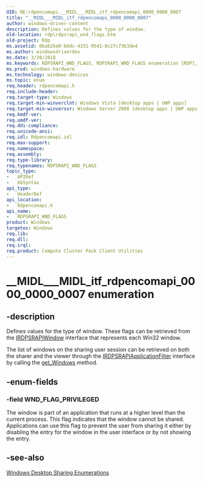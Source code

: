 ```yaml
---
UID: NE:rdpencomapi.__MIDL___MIDL_itf_rdpencomapi_0000_0000_0007
title: "__MIDL___MIDL_itf_rdpencomapi_0000_0000_0007"
author: windows-driver-content
description: Defines values for the type of window.
old-location: rdp\rdpsrapi_wnd_flags.htm
old-project: Rdp
ms.assetid: 0ba626e0-b6dc-4331-9541-0c27c73b3de4
ms.author: windowsdriverdev
ms.date: 3/28/2018
ms.keywords: RDPSRAPI_WND_FLAGS, RDPSRAPI_WND_FLAGS enumeration [RDP], WND_FLAG_PRIVILEGED, __MIDL___MIDL_itf_rdpencomapi_0000_0000_0007, rdp.rdpsrapi_wnd_flags, rdpencomapi/RDPSRAPI_WND_FLAGS, rdpencomapi/WND_FLAG_PRIVILEGED
ms.prod: windows-hardware
ms.technology: windows-devices
ms.topic: enum
req.header: rdpencomapi.h
req.include-header: 
req.target-type: Windows
req.target-min-winverclnt: Windows Vista [desktop apps | UWP apps]
req.target-min-winversvr: Windows Server 2008 [desktop apps | UWP apps]
req.kmdf-ver: 
req.umdf-ver: 
req.ddi-compliance: 
req.unicode-ansi: 
req.idl: Rdpencomapi.idl
req.max-support: 
req.namespace: 
req.assembly: 
req.type-library: 
req.typenames: RDPSRAPI_WND_FLAGS
topic_type:
-	APIRef
-	kbSyntax
api_type:
-	HeaderDef
api_location:
-	Rdpencomapi.h
api_name:
-	RDPSRAPI_WND_FLAGS
product: Windows
targetos: Windows
req.lib: 
req.dll: 
req.irql: 
req.product: Compute Cluster Pack Client Utilities
---
```


# __MIDL___MIDL_itf_rdpencomapi_0000_0000_0007 enumeration


## -description


Defines values for the type of window. These flags can be retrieved from the <a href="https://msdn.microsoft.com/85c8263b-e796-4748-b8e5-6315e5937861">IRDPSRAPIWindow</a> interface that represents each Win32 window.

The list of windows on the sharing user session can be retrieved on both the sharer and the viewer through the <a href="https://msdn.microsoft.com/6a08c948-1b25-4a36-93c8-23e7e3f4fb08">IRDPSRAPIApplicationFilter</a> interface by calling the <a href="https://msdn.microsoft.com/cc964964-0f3a-410c-b1f4-426abd9c1a22">get_Windows</a> method.


## -enum-fields




### -field WND_FLAG_PRIVILEGED

The window is part of an application that runs at a higher level than the current process. This flag indicates that the window cannot be shared. Applications can use this flag to prevent the user from sharing it either by disabling the entry for the window in the user interface or by not showing the entry.


## -see-also




<a href="https://msdn.microsoft.com/ceda755a-dd9a-4d89-96b2-39e2dca46801">Windows Desktop Sharing Enumerations</a>
 

 

